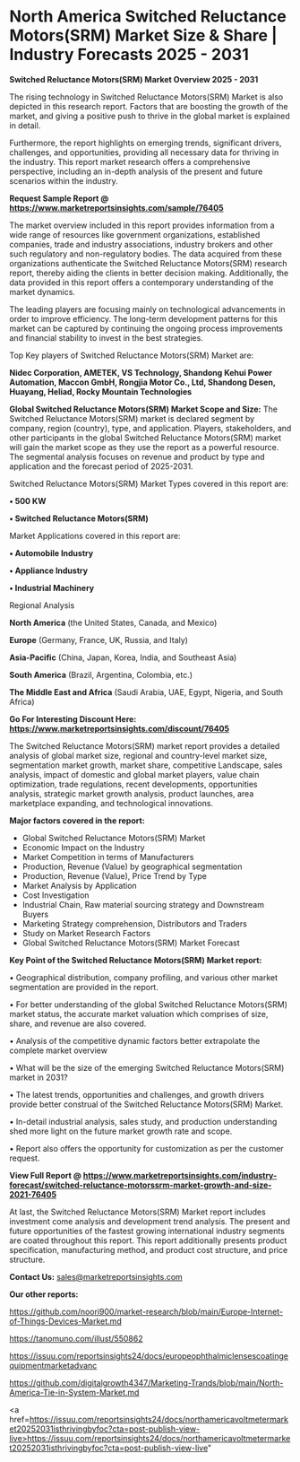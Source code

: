 # North America Switched Reluctance Motors(SRM) Market Size & Share | Industry Forecasts 2025 - 2031

<Strong> Switched Reluctance Motors(SRM) Market Overview 2025 - 2031</strong>

The rising technology in Switched Reluctance Motors(SRM) Market is also depicted in this research report. Factors that are boosting the growth of the market, and giving a positive push to thrive in the global market is explained in detail.

Furthermore, the report highlights on emerging trends, significant drivers, challenges, and opportunities, providing all necessary data for thriving in the industry. This report market research offers a comprehensive perspective, including an in-depth analysis of the present and future scenarios within the industry.

<strong>Request Sample Report @ <a href=https://www.marketreportsinsights.com/sample/76405>https://www.marketreportsinsights.com/sample/76405</a></strong>

The market overview included in this report provides information from a wide range of resources like government organizations, established companies, trade and industry associations, industry brokers and other such regulatory and non-regulatory bodies. The data acquired from these organizations authenticate the Switched Reluctance Motors(SRM) research report, thereby aiding the clients in better decision making. Additionally, the data provided in this report offers a contemporary understanding of the market dynamics.

The leading players are focusing mainly on technological advancements in order to improve efficiency. The long-term development patterns for this market can be captured by continuing the ongoing process improvements and financial stability to invest in the best strategies.

Top Key players of Switched Reluctance Motors(SRM) Market are:

<strong>Nidec Corporation, AMETEK, VS Technology, Shandong Kehui Power Automation, Maccon GmbH, Rongjia Motor Co., Ltd, Shandong Desen, Huayang, Heliad, Rocky Mountain Technologies</strong>

<strong><b>Global Switched Reluctance Motors(SRM) Market Scope and Size:</b></strong>
The Switched Reluctance Motors(SRM) market is declared segment by company, region (country), type, and application. Players, stakeholders, and other participants in the global Switched Reluctance Motors(SRM) market will gain the market scope as they use the report as a powerful resource. The segmental analysis focuses on revenue and product by type and application and the forecast period of 2025-2031.

Switched Reluctance Motors(SRM) Market Types covered in this report are:

<strong>• 500 KW

• Switched Reluctance Motors(SRM)</strong>

Market Applications covered in this report are:

<strong>• Automobile Industry

• Appliance Industry

• Industrial Machinery</strong> 

Regional Analysis

<strong>North America</strong> (the United States, Canada, and Mexico)

<strong>Europe</strong> (Germany, France, UK, Russia, and Italy)

<strong>Asia-Pacific</strong> (China, Japan, Korea, India, and Southeast Asia)

<strong>South America</strong> (Brazil, Argentina, Colombia, etc.)

<strong>The Middle East and Africa</strong> (Saudi Arabia, UAE, Egypt, Nigeria, and South Africa)

<strong>Go For Interesting Discount Here: <a href=https://www.marketreportsinsights.com/discount/76405>https://www.marketreportsinsights.com/discount/76405</a></strong>

The Switched Reluctance Motors(SRM) market report provides a detailed analysis of global market size, regional and country-level market size, segmentation market growth, market share, competitive Landscape, sales analysis, impact of domestic and global market players, value chain optimization, trade regulations, recent developments, opportunities analysis, strategic market growth analysis, product launches, area marketplace expanding, and technological innovations.

<strong><b>Major factors covered in the report:</b></strong>
<ul>
  <li>Global Switched Reluctance Motors(SRM) Market </li>
  <li>Economic Impact on the Industry</li>
  <li>Market Competition in terms of Manufacturers</li>
  <li>Production, Revenue (Value) by geographical segmentation</li>
  <li>Production, Revenue (Value), Price Trend by Type</li>
  <li>Market Analysis by Application</li>
  <li>Cost Investigation</li>
  <li>Industrial Chain, Raw material sourcing strategy and Downstream Buyers</li>
  <li>Marketing Strategy comprehension, Distributors and Traders</li>
  <li>Study on Market Research Factors</li>
  <li>Global Switched Reluctance Motors(SRM) Market Forecast</li>
</ul>

<strong><b>Key Point of the Switched Reluctance Motors(SRM) Market report:</b></strong>

• Geographical distribution, company profiling, and various other market segmentation are provided in the report.

• For better understanding of the global Switched Reluctance Motors(SRM) market status, the accurate market valuation which comprises of size, share, and revenue are also covered.

• Analysis of the competitive dynamic factors better extrapolate the complete market overview

• What will be the size of the emerging Switched Reluctance Motors(SRM) market in 2031?

• The latest trends, opportunities and challenges, and growth drivers provide better construal of the Switched Reluctance Motors(SRM) Market.

• In-detail industrial analysis, sales study, and production understanding shed more light on the future market growth rate and scope.

• Report also offers the opportunity for customization as per the customer request.

<strong><b>View Full Report @ <a href=https://www.marketreportsinsights.com/industry-forecast/switched-reluctance-motorssrm-market-growth-and-size-2021-76405>https://www.marketreportsinsights.com/industry-forecast/switched-reluctance-motorssrm-market-growth-and-size-2021-76405</a></b></strong>


At last, the Switched Reluctance Motors(SRM) Market report includes investment come analysis and development trend analysis. The present and future opportunities of the fastest growing international industry segments are coated throughout this report. This report additionally presents product specification, manufacturing method, and product cost structure, and price structure.

<strong>Contact Us:</strong>
sales@marketreportsinsights.com

<strong>Our other reports:</strong>

<a href=https://github.com/noori900/market-research/blob/main/Europe-Internet-of-Things-Devices-Market.md>https://github.com/noori900/market-research/blob/main/Europe-Internet-of-Things-Devices-Market.md</a>

<a href=https://tanomuno.com/illust/550862>https://tanomuno.com/illust/550862</a>

<a href=https://issuu.com/reportsinsights24/docs/europeophthalmiclensescoatingequipmentmarketadvanc>https://issuu.com/reportsinsights24/docs/europeophthalmiclensescoatingequipmentmarketadvanc</a>

<a href=https://github.com/digitalgrowth4347/Marketing-Trands/blob/main/North-America-Tie-in-System-Market.md>https://github.com/digitalgrowth4347/Marketing-Trands/blob/main/North-America-Tie-in-System-Market.md</a>

<a href=https://issuu.com/reportsinsights24/docs/northamericavoltmetermarket20252031isthrivingbyfoc?cta=post-publish-view-live>https://issuu.com/reportsinsights24/docs/northamericavoltmetermarket20252031isthrivingbyfoc?cta=post-publish-view-live</a>"
